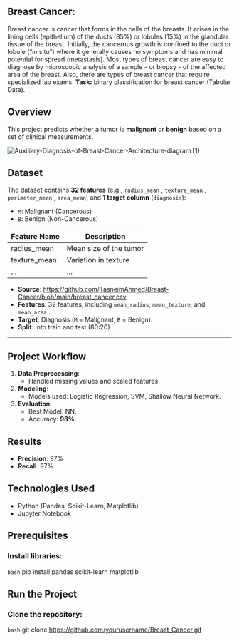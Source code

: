 ## **Breast Cancer:**  
Breast cancer is cancer that forms in the cells of the breasts. It arises in the lining cells (epithelium) of the ducts (85%) or lobules (15%) in the glandular tissue of the breast. Initially, the cancerous growth is confined to the duct or lobule (“in situ”) where it generally causes no symptoms and has minimal potential for spread (metastasis). Most types of breast cancer are easy to diagnose by microscopic analysis of a sample - or biopsy - of the affected area of the breast. Also, there are types of breast cancer that require specialized lab exams.
**Task:** binary classification for breast cancer (Tabular Data).
## Overview
This project predicts whether a tumor is **malignant** or **benign** based on a set of clinical measurements.

 ![Auxiliary-Diagnosis-of-Breast-Cancer-_Architecture-diagram_ (1)](https://github.com/user-attachments/assets/38b274b1-022c-454c-916c-afcb938b6b8a)  
 
## Dataset
The dataset contains **32 features** (e.g., `radius_mean` ,	`texture_mean` , 	`perimeter_mean` , 	`area_mean`) and **1 target column** (`diagnosis`):
- `M`: Malignant (Cancerous)
- `B`: Benign (Non-Cancerous)

| Feature Name      | Description                  |
|-------------------|------------------------------|
| radius_mean       | Mean size of the tumor       |
| texture_mean      | Variation in texture         |
| ...               | ...                          |

- **Source**: https://github.com/TasneimAhmed/Breast-Cancer/blob/main/breast_cancer.csv 
- **Features**: 32 features, including `mean_radius`, `mean_texture`, and `mean_area`....
- **Target**: Diagnosis (`M` = Malignant, `B` = Benign).
- **Split**:  into train and test (80:20)
---
## Project Workflow
1. **Data Preprocessing**:
   - Handled missing values and scaled features.
2. **Modeling**:
   - Models used: Logistic Regression, SVM, Shallow Neural Network.
3. **Evaluation**:
   - Best Model: NN.
   - Accuracy: **98%**.
## Results
- **Precision**: 97%
- **Recall**: 97%
## Technologies Used
- Python (Pandas, Scikit-Learn, Matplotlib)
- Jupyter Notebook
## Prerequisites
###  Install libraries: 
`bash`
pip install pandas scikit-learn matplotlib
## Run the Project
### Clone the repository:
`bash`
git clone https://github.com/yourusername/Breast_Cancer.git




                                                    
       
                
